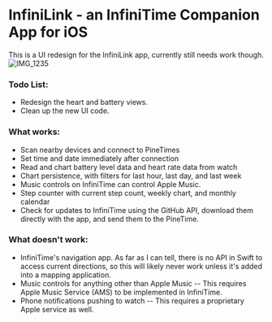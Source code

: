 # InfiniLink - an InfiniTime Companion App for iOS

This is a UI redesign for the InfiniLink app, currently still needs work though.
![IMG_1235](https://user-images.githubusercontent.com/87885710/166810295-43358d55-6eaf-4525-a45b-bf90b5b34965.png)



### Todo List:
- Redesign the heart and battery views.
- Clean up the new UI code.

### What works:
- Scan nearby devices and connect to PineTimes
- Set time and date immediately after connection
- Read and chart battery level data and heart rate data from watch
- Chart persistence, with filters for last hour, last day, and last week
- Music controls on InfiniTime can control Apple Music.
- Step counter with current step count, weekly chart, and monthly calendar
- Check for updates to InfiniTime using the GitHub API, download them directly with the app, and send them to the PineTime. 

### What doesn't work:
- InfiniTime's navigation app. As far as I can tell, there is no API in Swift to access current directions, so this will likely never work unless it's added into a mapping application.
- Music controls for anything other than Apple Music -- This requires Apple Music Service (AMS) to be implemented in InfiniTime.
- Phone notifications pushing to watch -- This requires a proprietary Apple service as well.
